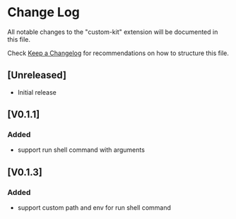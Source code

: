 # Change Log

All notable changes to the "custom-kit" extension will be documented in this file.

Check [Keep a Changelog](http://keepachangelog.com/) for recommendations on how to structure this file.

## [Unreleased]

- Initial release


## [V0.1.1]

### Added 
- support run shell command with arguments


## [V0.1.3]

### Added 
- support custom path and env for run shell command


